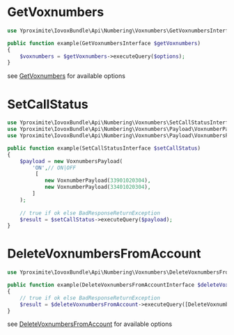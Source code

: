 # GetVoxnumbers

```php
use Yproximite\IovoxBundle\Api\Numbering\Voxnumbers\GetVoxnumbersInterface;

public function example(GetVoxnumbersInterface $getVoxnumbers)
{
    $voxnumbers = $getVoxnumbers->executeQuery($options); 
} 
```

see [GetVoxnumbers](../../src/Api/Numbering/Voxnumbers/GetVoxnumbers.php) for available options

# SetCallStatus

```php
use Yproximite\IovoxBundle\Api\Numbering\Voxnumbers\SetCallStatusInterface;
use Yproximite\IovoxBundle\Api\Numbering\Voxnumbers\Payload\VoxnumberPayload;
use Yproximite\IovoxBundle\Api\Numbering\Voxnumbers\Payload\VoxnumbersPayload;

public function example(SetCallStatusInterface $setCallStatus)
{
    $payload = new VoxnumbersPayload(
        'ON',// ON|OFF
         [
            new VoxnumberPayload(33901020304),
            new VoxnumberPayload(33401020304),
        ]
    );
    
    // true if ok else BadResponseReturnException
    $result = $setCallStatus->executeQuery($payload); 
}
```

# DeleteVoxnumbersFromAccount

```php
use Yproximite\IovoxBundle\Api\Numbering\Voxnumbers\DeleteVoxnumbersFromAccountInterface;

public function example(DeleteVoxnumbersFromAccountInterface $deleteVoxnumbersFromAccount)
{
    // true if ok else BadResponseReturnException
    $result = $deleteVoxnumbersFromAccount->executeQuery([DeleteVoxnumbersFromAccountInterface::QUERY_PARAMETER_FULL_VOXNUMBERS => '33901020304,33401020304']); 
}
```

see [DeleteVoxnumbersFromAccount](../../src/Api/Numbering/Voxnumbers/DeleteVoxnumbersFromAccount.php) for available options
